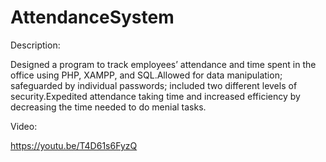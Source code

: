 # AttendanceSystem

Description: 

Designed a program to track employees’ attendance and time spent in the office using PHP, XAMPP, and SQL.Allowed for data manipulation; safeguarded by individual passwords; included two different levels of security.Expedited attendance taking time and increased efficiency by decreasing the time needed to do menial tasks.

Video: 

https://youtu.be/T4D61s6FyzQ 
